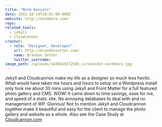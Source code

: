 ```yaml
---
title: "Norm Daniels"
date: 2015-10-14T18:01:00.000Z
website: http://normhere.com/
repo:
related_tools:
  - jekyll
  - cloudcannon
creator:
  - role: "Designer, Developer"
    url: http://brandonsetter.com/
    name: Brandon Setter
    twitter_username:
image_path: /uploads/1445018372505_screenshot-normhere.jpg
---
```

Jekyll and Cloudcannon make my life as a designer so much less hectic. What would have taken me hours and hours to setup on a Wordpress install only took me about 30 mins using Jekyll and Front Matter for a full featured photo gallery and CMS. WOW! It came down to time savings, ease for me, and speed of a static site. No annoying databases to deal with and no management of WP. Glorious! Not to mention Jekyll and Cloudcannon together make it beautiful and easy for the client to manage the photo gallery and website as a whole. Also see the Case Study at [Cloudcannon.com](http://cloudcannon.com/customers/brandon-setter/)
